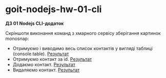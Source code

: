 # goit-nodejs-hw-01-cli

<p><strong>ДЗ 01 Nodejs CLI-додаток</strong></p>

<p>Скріншоти виконання команд з хмарного сервісу зберігання картинок
monosnap:</p>
<ul>
<li>Отримуємо і виводимо весь список контактів у вигляді таблиці (console.table). <a href="https://monosnap.com/file/MTKMSyaw2TuRPVQKEUBBkwZKeZSFH6" rel="noopener nofollow noreferrer">Результат</a></li>
<li>Отримуємо контакт за id. <a href="https://monosnap.com/file/s6eSe8TwldR9wxNq3Q0BXo7qywaNR6" rel="noopener nofollow noreferrer">Результат</a></li>
<li>Додаємо контакт. <a href="https://monosnap.com/file/fiYPbaqpOQKwWtTsQbuiES3nZnan98" rel="noopener nofollow noreferrer">Результат</a></li>
<li>Видаляємо контакт. <a href="https://monosnap.com/file/qunqawqBHCyGJdgasUJAtMxeuobksw" rel="noopener nofollow noreferrer">Результат</a></li>
</ul>
